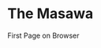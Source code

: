 <!DOCTYPE html>
<html>
<title>HTML Tutorial</title>
<body>

<h1>The Masawa</h1>
<p>First Page on Browser</p>

</body>
</html>
